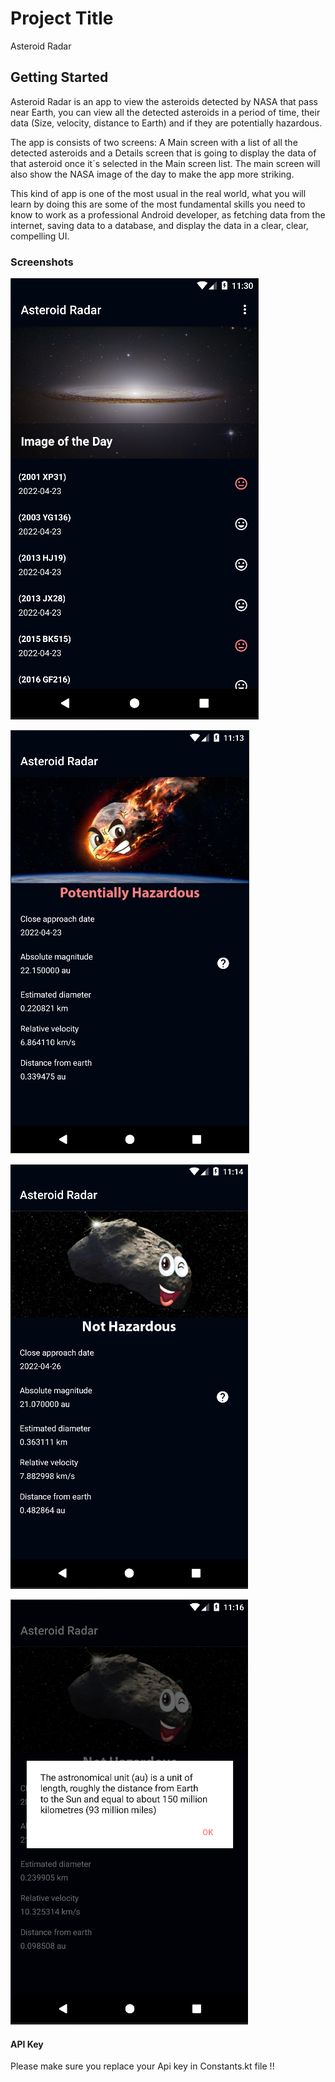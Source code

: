 # Project Title

Asteroid Radar

## Getting Started

Asteroid Radar is an app to view the asteroids detected by NASA that pass near Earth, you can view all the detected asteroids in a period of time, their data (Size, velocity, distance to Earth) and if they are potentially hazardous.

The app is consists of two screens: A Main screen with a list of all the detected asteroids and a Details screen that is going to display the data of that asteroid once it´s selected in the Main screen list. The main screen will also show the NASA image of the day to make the app more striking.

This kind of app is one of the most usual in the real world, what you will learn by doing this are some of the most fundamental skills you need to know to work as a professional Android developer, as fetching data from the internet, saving data to a database, and display the data in a clear, clear, compelling UI.

### Screenshots

![Screenshot 1](starter/screenshots/screen_1.png)

![Screenshot 2](starter/screenshots/screen_2.png)

![Screenshot 3](starter/screenshots/screen_3.png)

![Screenshot 4](starter/screenshots/screen_4.png)

#### API Key

Please make sure you replace your Api key in Constants.kt file !!
